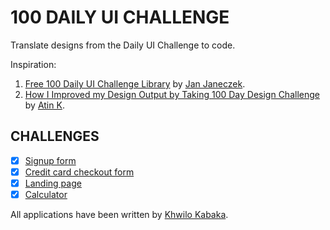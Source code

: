 # 100 DAILY UI CHALLENGE

Translate designs from the Daily UI Challenge to code.

Inspiration:

1. [Free 100 Daily UI Challenge Library](https://100dailyui.webflow.io/) by [Jan Janeczek](http://janjaneczek.com/).
2. [How I Improved my Design Output by Taking 100 Day Design Challenge](https://uxplanet.org/how-i-improved-my-design-output-by-taking-100-day-design-challenge-19efdce6458f) by [Atin K](https://uxplanet.org/@markaunit).

## CHALLENGES

- [x] [Signup form](https://github.com/khwilo/001-signup)
- [x] [Credit card checkout form](https://github.com/khwilo/002-credit-card-checkout)
- [x] [Landing page](https://github.com/khwilo/easybank-landing-page)
- [x] [Calculator](https://github.com/khwilo/tip-calculator)

All applications have been written by [Khwilo Kabaka](https://khwilo.now.sh/).
